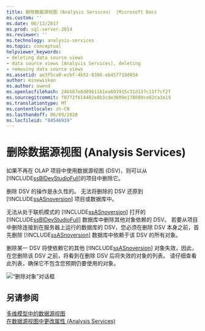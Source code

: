 ```yaml
---
title: 删除数据源视图（Analysis Services） |Microsoft Docs
ms.custom: ''
ms.date: 06/13/2017
ms.prod: sql-server-2014
ms.reviewer: ''
ms.technology: analysis-services
ms.topic: conceptual
helpviewer_keywords:
- deleting data source views
- data source views [Analysis Services], deleting
- removing data source views
ms.assetid: ae3f5ca0-ecbf-4b52-8386-eb457719d854
author: minewiskan
ms.author: owend
ms.openlocfilehash: 24b587e8d8961161ea803915c31d117c11f7cf2f
ms.sourcegitcommit: f0772f614482e0b3cde3609e178689ce62ca3a19
ms.translationtype: MT
ms.contentlocale: zh-CN
ms.lasthandoff: 06/09/2020
ms.locfileid: "84546919"
---
```

# <a name="delete-a-data-source-view-analysis-services"></a>删除数据源视图 (Analysis Services)
  如果不再在 OLAP 项目中使用数据源视图 (DSV)，则可以从 [!INCLUDE[ssBIDevStudioFull](../../../includes/ssbidevstudiofull-md.md)]的项目中删除它。  
  
 删除 DSV 的操作是永久性的。 无法将删除的 DSV 还原到 [!INCLUDE[ssASnoversion](../../includes/ssasnoversion-md.md)] 项目或数据库中。  
  
 无法从处于联机模式的 [!INCLUDE[ssASnoversion](../../includes/ssasnoversion-md.md)] 打开的 [!INCLUDE[ssBIDevStudioFull](../../../includes/ssbidevstudiofull-md.md)] 数据库中删除其他对象依赖的 DSV。 若要从项目中删除连接到在服务器上运行的数据库的 DSV，您必须在删除 DSV 本身之前，首先删除 [!INCLUDE[ssASnoversion](../../includes/ssasnoversion-md.md)] 数据库中依赖于该 DSV 的所有对象。  
  
 删除某一 DSV 将使依赖它的其他 [!INCLUDE[ssASnoversion](../../includes/ssasnoversion-md.md)] 对象失效，因此，在您删除该 DSV 之前，将看到在删除 DSV 后将失效的对象的列表。 请仔细查看此列表，确保它不包含您预期仍要使用的对象。  
  
 ![“删除对象”对话框](../media/ssas-olapdsv-deleteobjects.gif "“删除对象”对话框")  
  
## <a name="see-also"></a>另请参阅  
 [多维模型中的数据源视图](data-source-views-in-multidimensional-models.md)   
 [在数据源视图中更改属性 (Analysis Services)](change-properties-in-a-data-source-view-analysis-services.md)  
  
  
